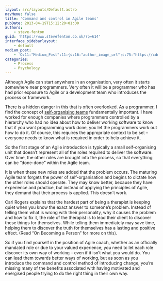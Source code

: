 ```yaml
---
layout: src/layouts/Default.astro
navMenu: false
title: 'Command and control in Agile teams'
pubDate: 2013-04-19T15:12:20+01:00
authors:
    - steve-fenton
guid: 'https://www.stevefenton.co.uk/?p=614'
interface_sidebarlayout:
    - default
medium_post:
    - 'O:11:"Medium_Post":11:{s:16:"author_image_url";s:75:"https://cdn-images-1.medium.com/fit/c/400/400/1*eXkhfEuF41g5W_xnc_ydLA.jpeg";s:10:"author_url";s:38:"https://medium.com/@steve.fenton.co.uk";s:11:"byline_name";N;s:12:"byline_email";N;s:10:"cross_link";s:3:"yes";s:2:"id";s:12:"e582b18d3751";s:21:"follower_notification";s:3:"yes";s:7:"license";s:19:"all-rights-reserved";s:14:"publication_id";s:2:"-1";s:6:"status";s:5:"draft";s:3:"url";s:51:"https://medium.com/@steve.fenton.co.uk/e582b18d3751";}'
categories:
    - Process
    - Psychology
---
```


Although Agile can start anywhere in an organisation, very often it starts somewhere near programmers. Very often it will be a programmer who has had prior exposure to Agile or a development team who introduces the process or framework.

There is a hidden danger in this that is often overlooked. As a programmer, I find the concept of [self-organising teams](/2012/07/What-Are-Self-Organising-Teams/) fundamentally important. I have worked for enough companies where programmers controlled by a hierarchy who had no idea about how to deliver working software to know that if you want programming work done, you let the programmers work out how to do it. Of course, this requires the appropriate context to be set – everyone needs to know what is required in order to help achieve it.

So the first stage of an Agile introduction is typically a small self-organising unit that doesn’t represent all of the roles required to deliver the software. Over time, the other roles are brought into the process, so that everything can be “done-done” within the Agile team.

It is when these new roles are added that the problem occurs. The maturing Agile team forgets the power of self-organisation and begins to dictate how the other roles should operate. They may know better, because they have experience and practice, but instead of applying the principles of Agile, they demand that their process is applied. This doesn’t work.

Carl Rogers explains that the hardest part of being a therapist is keeping quiet when you know the exact answer to someone’s problem. Instead of telling them what is wrong with their personality, why it causes the problem and how to fix it, the role of the therapist is to lead their client to discover these things for themselves. While telling them immediately may save time, helping them to discover the truth for themselves has a lasting and positive effect. (Read “On Becoming a Person” for more on this).

So if you find yourself in the position of Agile coach, whether as an officially mandated role or due to your valued experience, you need to let each role discover its own way of working – even if it isn’t what you would do. You can lead them towards better ways of working, but as soon as you introduce the command and control method of introducing change, you’re missing many of the benefits associated with having motivated and energised people trying to do the right thing in their own way.